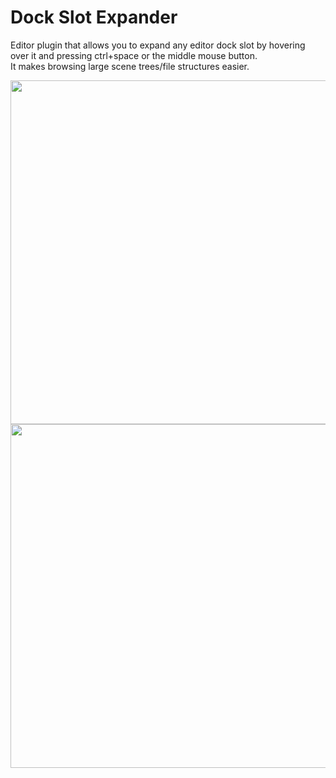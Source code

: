 # Dock Slot Expander
Editor plugin that allows you to expand any editor dock slot by hovering over it and pressing ctrl+space or the middle mouse button.\
It makes browsing large scene trees/file structures easier.

<div><img src="https://github.com/bypell/dock_slot_expander/assets/35241316/a1a06e0d-17cf-4bdd-bab1-43cfa33859e5" height="550px"/></div>
<div><img src="https://github.com/bypell/dock_slot_expander/assets/35241316/89f33ce9-84b0-4244-9d30-636018a7b8cb" height="550px"/></div>
